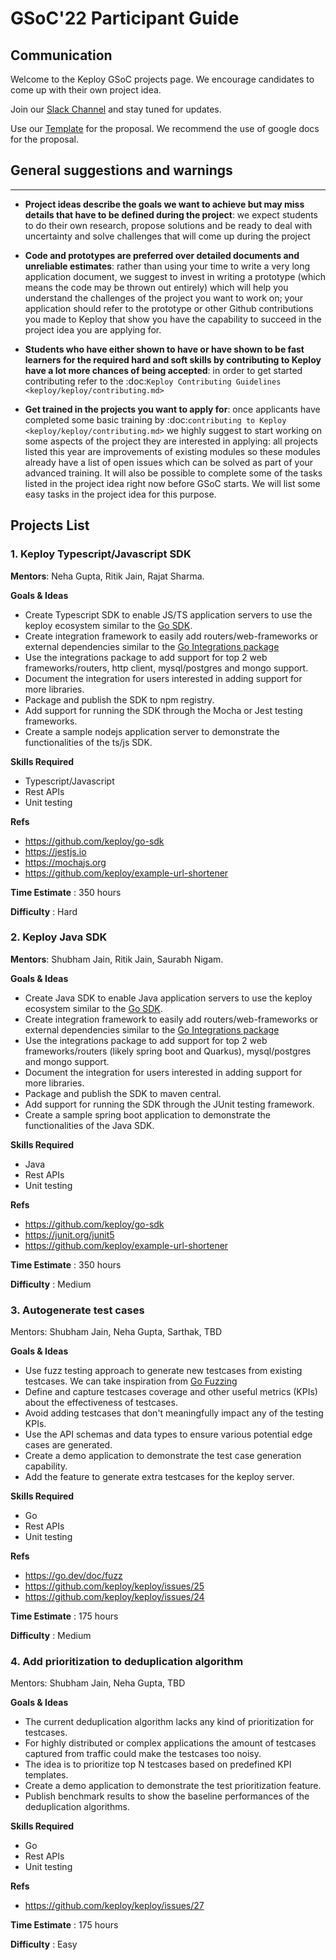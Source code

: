 # GSoC'22 Participant Guide

## **Communication**

Welcome to the Keploy GSoC projects page. We encourage candidates to come up with their own project idea.

Join our [Slack Channel](https://join.slack.com/t/keploy/shared_invite/zt-12rfbvc01-o54cOG0X1G6eVJTuI_orSA) and stay tuned for updates.

Use our [Template](https://docs.google.com/document/d/1QSSs4vPvn_tPeJkhwDuJ9YLSXdtygob9cPc-5yXj3pY/edit?usp=sharing) for the proposal. We recommend the use of google docs for the proposal.


## **General suggestions and warnings**
_________________

- **Project ideas describe the goals we want to achieve
  but may miss details that have to be defined during the project**:
  we expect students to do their own research, propose solutions and be
  ready to deal with uncertainty and solve challenges that
  will come up during the project

- **Code and prototypes are preferred over detailed
  documents and unreliable estimates**:
  rather than using your time to write a very long
  application document, we suggest to invest in writing a prototype
  (which means the code may be thrown out entirely) which will help you
  understand the challenges of the project you want to work on; your
  application should refer to the prototype or other Github contributions
  you made to Keploy that show you have the capability to succeed in the
  project idea you are applying for.

- **Students who have either shown to have or have shown to be
  fast learners for the required hard and soft skills by
  contributing to Keploy have a lot more chances of being accepted**:
  in order to get started contributing refer to the
  :doc:`Keploy Contributing Guidelines <keploy/keploy/contributing.md>`

- **Get trained in the projects you want to apply for**: once
  applicants have completed some basic training by
  :doc:`contributing to Keploy <keploy/keploy/contributing.md>`
  we highly suggest to start working on
  some aspects of the project they are
  interested in applying: all projects
  listed this year are improvements
  of existing modules so these modules
  already have a list of open issues
  which can be solved as part of your advanced training.
  It will also be possible to complete some of the tasks listed in
  the project idea right now before GSoC starts.
  We will list some easy tasks in the project idea for this purpose.

## **Projects List**

### 1. Keploy Typescript/Javascript SDK 
**Mentors**: Neha Gupta, Ritik Jain, Rajat Sharma.

**Goals & Ideas**
* Create Typescript SDK to enable JS/TS application servers to use the keploy ecosystem similar to the [Go SDK](https://github.com/keploy/go-sdk).
* Create integration framework to easily add routers/web-frameworks or external dependencies similar to the [Go Integrations package](https://github.com/keploy/go-sdk/tree/main/integrations)
* Use the integrations package to add support for top 2 web frameworks/routers, http client, mysql/postgres and mongo support.
* Document the integration for users interested in adding support for more libraries.
* Package and publish the SDK to npm registry.
* Add support for running the SDK through the Mocha or Jest testing frameworks. 
* Create a sample nodejs application server to demonstrate the functionalities of the ts/js SDK.  

**Skills Required**
* Typescript/Javascript
* Rest APIs
* Unit testing

**Refs**
* https://github.com/keploy/go-sdk
* https://jestjs.io
* https://mochajs.org
* https://github.com/keploy/example-url-shortener

**Time Estimate** : 350 hours

**Difficulty** : Hard

### 2. Keploy Java SDK
**Mentors**: Shubham Jain, Ritik Jain, Saurabh Nigam.

**Goals & Ideas**
* Create Java SDK to enable Java application servers to use the keploy ecosystem similar to the [Go SDK](https://github.com/keploy/go-sdk).
* Create integration framework to easily add routers/web-frameworks or external dependencies similar to the [Go Integrations package](https://github.com/keploy/go-sdk/tree/main/integrations)
* Use the integrations package to add support for top 2 web frameworks/routers (likely spring boot and Quarkus), mysql/postgres and mongo support.
* Document the integration for users interested in adding support for more libraries.
* Package and publish the SDK to maven central. 
* Add support for running the SDK through the JUnit testing framework.
* Create a sample spring boot application to demonstrate the functionalities of the Java SDK.

**Skills Required**
* Java
* Rest APIs
* Unit testing

**Refs**
* https://github.com/keploy/go-sdk
* https://junit.org/junit5
* https://github.com/keploy/example-url-shortener

**Time Estimate** : 350 hours

**Difficulty** : Medium

### 3. Autogenerate test cases
Mentors: Shubham Jain, Neha Gupta, Sarthak, TBD

**Goals & Ideas**
* Use fuzz testing approach to generate new testcases from existing testcases. We can take inspiration from [Go Fuzzing](https://go.dev/doc/fuzz)
* Define and capture testcases coverage and other useful metrics (KPIs) about the effectiveness of testcases. 
* Avoid adding testcases that don't meaningfully impact any of the testing KPIs.
* Use the API schemas and data types to ensure various potential edge cases are generated. 
* Create a demo application to demonstrate the test case generation capability. 
* Add the feature to generate extra testcases for the keploy server.

**Skills Required**
* Go
* Rest APIs
* Unit testing

**Refs**
* https://go.dev/doc/fuzz
* https://github.com/keploy/keploy/issues/25
* https://github.com/keploy/keploy/issues/24

**Time Estimate** : 175 hours

**Difficulty** : Medium

### 4. Add prioritization to deduplication algorithm
Mentors: Shubham Jain, Neha Gupta, TBD

**Goals & Ideas**
* The current deduplication algorithm lacks any kind of prioritization for testcases.
* For highly distributed or complex applications the amount of testcases captured from traffic could make the testcases too noisy. 
* The idea is to prioritize top N testcases based on predefined KPI templates.
* Create a demo application to demonstrate the test prioritization feature.
* Publish benchmark results to show the baseline performances of the deduplication algorithms.

**Skills Required**
* Go
* Rest APIs
* Unit testing

**Refs**
* https://github.com/keploy/keploy/issues/27

**Time Estimate** : 175 hours

**Difficulty** : Easy